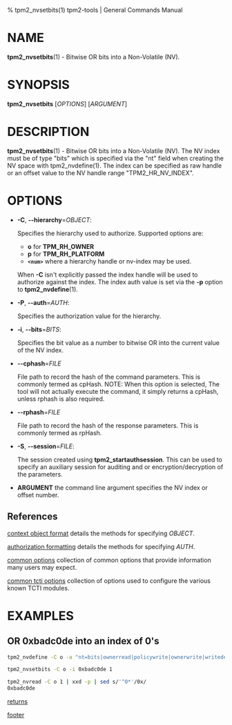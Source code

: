 % tpm2_nvsetbits(1) tpm2-tools | General Commands Manual

# NAME

**tpm2_nvsetbits**(1) - Bitwise OR bits into a Non-Volatile (NV).

# SYNOPSIS

**tpm2_nvsetbits** [*OPTIONS*] [*ARGUMENT*]

# DESCRIPTION

**tpm2_nvsetbits**(1) - Bitwise OR bits into a Non-Volatile (NV). The
NV index must be of type "bits" which is specified via the "nt" field
when creating the NV space with tpm2_nvdefine(1). The index can be
specified as raw handle or an offset value to the NV handle range
"TPM2_HR_NV_INDEX".

# OPTIONS

  * **-C**, **\--hierarchy**=_OBJECT_:

    Specifies the hierarchy used to authorize.
    Supported options are:
      * **o** for **TPM_RH_OWNER**
      * **p** for **TPM_RH_PLATFORM**
      * **`<num>`** where a hierarchy handle or nv-index may be used.

    When **-C** isn't explicitly passed the index handle will be used to
    authorize against the index. The index auth value is set via the
    **-p** option to **tpm2_nvdefine**(1).

  * **-P**, **\--auth**=_AUTH_:

    Specifies the authorization value for the hierarchy.

  * **-i**, **\--bits**=_BITS_:

    Specifies the bit value as a number to bitwise OR into the current value
    of the NV index.

  * **\--cphash**=_FILE_

    File path to record the hash of the command parameters. This is commonly
    termed as cpHash. NOTE: When this option is selected, The tool will not
    actually execute the command, it simply returns a cpHash, unless rphash is also required.

  * **\--rphash**=_FILE_

    File path to record the hash of the response parameters. This is commonly
    termed as rpHash.

  * **-S**, **\--session**=_FILE_:

    The session created using **tpm2_startauthsession**. This can be used to
    specify an auxiliary session for auditing and or encryption/decryption of
    the parameters.

  * **ARGUMENT** the command line argument specifies the NV index or offset
    number.

## References

[context object format](common/ctxobj.md) details the methods for specifying
_OBJECT_.

[authorization formatting](common/authorizations.md) details the methods for
specifying _AUTH_.

[common options](common/options.md) collection of common options that provide
information many users may expect.

[common tcti options](common/tcti.md) collection of options used to configure
the various known TCTI modules.

# EXAMPLES

## OR 0xbadc0de into an index of 0's
```bash
tpm2_nvdefine -C o -a "nt=bits|ownerread|policywrite|ownerwrite|writedefine" 1

tpm2_nvsetbits -C o -i 0xbadc0de 1

tpm2_nvread -C o 1 | xxd -p | sed s/'^0*'/0x/
0xbadc0de
```

[returns](common/returns.md)

[footer](common/footer.md)
